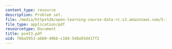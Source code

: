 ```yaml
---
content_type: resource
description: Problem set.
file: /media/https%3A/open-learning-course-data-rc.s3.amazonaws.com/5-13-organic-chemistry-ii-fall-2006/76ba5953abb040bbc18d548a93d41ff2_pset3.pdf
file_type: application/pdf
resourcetype: Document
title: pset3.pdf
uid: 76ba5953-abb0-40bb-c18d-548a93d41ff2
---
```

